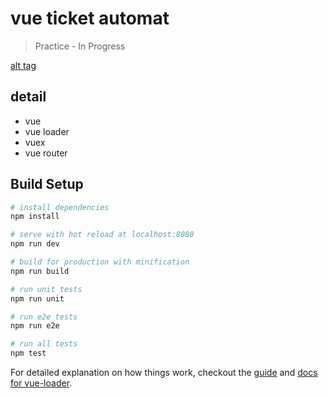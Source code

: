 # vue ticket automat

> Practice - In Progress

[alt tag](https://raw.githubusercontent.com/dressiadam/Vue-ticket-automat/master/src/sample/select.PNG)
## detail
- vue
- vue loader
- vuex
- vue router

## Build Setup

``` bash
# install dependencies
npm install

# serve with hot reload at localhost:8080
npm run dev

# build for production with minification
npm run build

# run unit tests
npm run unit

# run e2e tests
npm run e2e

# run all tests
npm test
```

For detailed explanation on how things work, checkout the [guide](https://github.com/vuejs-templates/webpack#vue-webpack-boilerplate) and [docs for vue-loader](http://vuejs.github.io/vue-loader).
